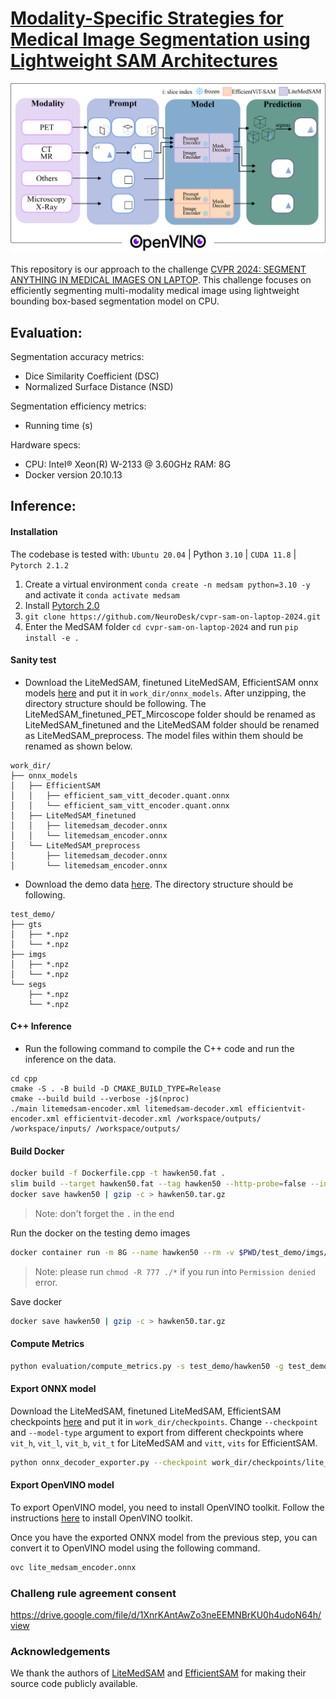 # [Modality-Specific Strategies for Medical Image Segmentation using Lightweight SAM Architectures](https://openreview.net/forum?id=bEQ2KJ9Cgw)  
 
<img src="assets\figure1-cvpr24_challenge_methods_post.png" alt="method" width="700"/>  

This repository is our approach to the challenge [CVPR 2024: SEGMENT ANYTHING IN MEDICAL IMAGES ON LAPTOP](https://www.codabench.org/competitions/1847/#/pages-tab). This challenge focuses on efficiently segmenting multi-modality medical image using lightweight bounding box-based segmentation model on CPU.


## Evaluation:

Segmentation accuracy metrics:

- Dice Similarity Coefficient (DSC)
- Normalized Surface Distance (NSD)

Segmentation efficiency metrics:

- Running time (s)  


Hardware specs:

- CPU: Intel® Xeon(R) W-2133 @ 3.60GHz RAM: 8G
- Docker version 20.10.13

## Inference:

#### Installation

The codebase is tested with: `Ubuntu 20.04` | Python `3.10` | `CUDA 11.8` | `Pytorch 2.1.2`

1. Create a virtual environment `conda create -n medsam python=3.10 -y` and activate it `conda activate medsam`
2. Install [Pytorch 2.0](https://pytorch.org/get-started/locally/)
3. `git clone https://github.com/NeuroDesk/cvpr-sam-on-laptop-2024.git`
4. Enter the MedSAM folder `cd cvpr-sam-on-laptop-2024` and run `pip install -e .`


#### Sanity test

- Download the LiteMedSAM, finetuned LiteMedSAM, EfficientSAM onnx models [here](https://files.au-1.osf.io/v1/resources/u8tny/providers/osfstorage/6618c57de65c6053727d9cbf/?zip=) and put it in `work_dir/onnx_models`. After unzipping, the directory structure should be following. The LiteMedSAM_finetuned_PET_Mircoscope folder should be renamed as LiteMedSAM_finetuned and the LiteMedSAM folder should be renamed as LiteMedSAM_preprocess. The model files within them should be renamed as shown below.

```
work_dir/
├── onnx_models
│   ├── EfficientSAM
│   │   ├── efficient_sam_vitt_decoder.quant.onnx
│   │   └── efficient_sam_vitt_encoder.quant.onnx
│   ├── LiteMedSAM_finetuned
│   │   ├── litemedsam_decoder.onnx
│   │   └── litemedsam_encoder.onnx
│   └── LiteMedSAM_preprocess
│       ├── litemedsam_decoder.onnx
│       └── litemedsam_encoder.onnx
```

- Download the demo data [here](https://drive.google.com/drive/folders/1t3Rs9QbfGSEv2fIFlk8vi7jc0SclD1cq?usp=sharing). The directory structure should be following.

```
test_demo/
├── gts
│   ├── *.npz
│   └── *.npz
├── imgs
│   ├── *.npz
│   └── *.npz
└── segs
    ├── *.npz
    └── *.npz
```  
#### C++ Inference  

- Run the following command to compile the C++ code and run the inference on the data.

```
cd cpp
cmake -S . -B build -D CMAKE_BUILD_TYPE=Release
cmake --build build --verbose -j$(nproc)
./main litemedsam-encoder.xml litemedsam-decoder.xml efficientvit-encoder.xml efficientvit-decoder.xml /workspace/outputs/ /workspace/inputs/ /workspace/outputs/
```

#### Build Docker

```bash
docker build -f Dockerfile.cpp -t hawken50.fat .
slim build --target hawken50.fat --tag hawken50 --http-probe=false --include-workdir --mount $PWD/test_demo/test_input/:/workspace/inputs/ --mount $PWD/test_demo/segs/:/workspace/outputs/ --exec "sh predict.sh"
docker save hawken50 | gzip -c > hawken50.tar.gz
```

> Note: don't forget the `.` in the end

Run the docker on the testing demo images

```bash
docker container run -m 8G --name hawken50 --rm -v $PWD/test_demo/imgs/:/workspace/inputs/ -v $PWD/test_demo/hawken50/:/workspace/outputs/ hawken50:latest /bin/bash -c "sh predict.sh"
```

> Note: please run `chmod -R 777 ./*` if you run into `Permission denied` error.

Save docker

```bash
docker save hawken50 | gzip -c > hawken50.tar.gz
```

#### Compute Metrics

```bash
python evaluation/compute_metrics.py -s test_demo/hawken50 -g test_demo/gts -csv_dir ./metrics.csv
```

#### Export ONNX model
Download the LiteMedSAM, finetuned LiteMedSAM, EfficientSAM checkpoints [here](https://files.au-1.osf.io/v1/resources/u8tny/providers/osfstorage/6649998e915ae40b30e8993a/?zip=) and put it in `work_dir/checkpoints`. 
Change `--checkpoint` and `--model-type` argument to export from different checkpoints where `vit_h`, `vit_l`, `vit_b`, `vit_t` for LiteMedSAM and `vitt`, `vits` for EfficientSAM.

```bash
python onnx_decoder_exporter.py --checkpoint work_dir/checkpoints/lite_medsam.pth --output work_dir/onnx_models/lite_medsam_encoder.onnx --model-type vit_t --return-single-mask
```

#### Export OpenVINO model

To export OpenVINO model, you need to install OpenVINO toolkit. Follow the instructions [here](https://docs.openvino.ai/2022.3/openvino_docs_install_guides_overview.html) to install OpenVINO toolkit.

Once you have the exported ONNX model from the previous step, you can convert it to OpenVINO model using the following command.

```bash
ovc lite_medsam_encoder.onnx
```

 
### Challeng rule agreement consent

https://drive.google.com/file/d/1XnrKAntAwZo3neEEMNBrKU0h4udoN64h/view




### Acknowledgements

We thank the authors of [LiteMedSAM](https://github.com/bowang-lab/MedSAM/tree/LiteMedSAM) and [EfficientSAM](https://github.com/yformer/EfficientSAM) for making their source code publicly available.
